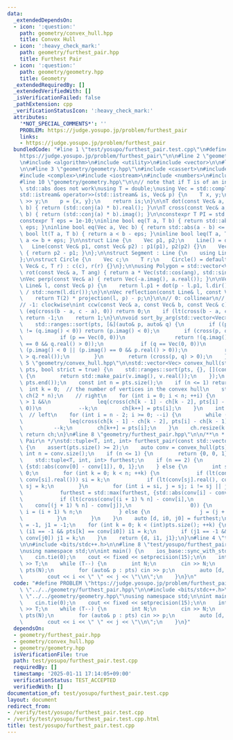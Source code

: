 ```yaml
---
data:
  _extendedDependsOn:
  - icon: ':question:'
    path: geometry/convex_hull.hpp
    title: Convex Hull
  - icon: ':heavy_check_mark:'
    path: geometry/furthest_pair.hpp
    title: Furthest Pair
  - icon: ':question:'
    path: geometry/geometry.hpp
    title: Geometry
  _extendedRequiredBy: []
  _extendedVerifiedWith: []
  _isVerificationFailed: false
  _pathExtension: cpp
  _verificationStatusIcon: ':heavy_check_mark:'
  attributes:
    '*NOT_SPECIAL_COMMENTS*': ''
    PROBLEM: https://judge.yosupo.jp/problem/furthest_pair
    links:
    - https://judge.yosupo.jp/problem/furthest_pair
  bundledCode: "#line 1 \"test/yosupo/furthest_pair.test.cpp\"\n#define PROBLEM \"\
    https://judge.yosupo.jp/problem/furthest_pair\"\n\n#line 2 \"geometry/furthest_pair.hpp\"\
    \n#include <algorithm>\n#include <utility>\n#include <vector>\n\n#line 3 \"geometry/convex_hull.hpp\"\
    \n\n#line 3 \"geometry/geometry.hpp\"\n#include <cassert>\n#include <cmath>\n\
    #include <complex>\n#include <iostream>\n#include <numbers>\n#include <numeric>\n\
    #line 10 \"geometry/geometry.hpp\"\n\n// note that if T is of an integer type,\
    \ std::abs does not work\nusing T = double;\nusing Vec = std::complex<T>;\n\n\
    std::istream& operator>>(std::istream& is, Vec& p) {\n    T x, y;\n    is >> x\
    \ >> y;\n    p = {x, y};\n    return is;\n}\n\nT dot(const Vec& a, const Vec&\
    \ b) { return (std::conj(a) * b).real(); }\n\nT cross(const Vec& a, const Vec&\
    \ b) { return (std::conj(a) * b).imag(); }\n\nconstexpr T PI = std::numbers::pi_v<T>;\n\
    constexpr T eps = 1e-10;\ninline bool eq(T a, T b) { return std::abs(a - b) <=\
    \ eps; }\ninline bool eq(Vec a, Vec b) { return std::abs(a - b) <= eps; }\ninline\
    \ bool lt(T a, T b) { return a < b - eps; }\ninline bool leq(T a, T b) { return\
    \ a <= b + eps; }\n\nstruct Line {\n    Vec p1, p2;\n    Line() = default;\n \
    \   Line(const Vec& p1, const Vec& p2) : p1(p1), p2(p2) {}\n    Vec dir() const\
    \ { return p2 - p1; }\n};\n\nstruct Segment : Line {\n    using Line::Line;\n\
    };\n\nstruct Circle {\n    Vec c;\n    T r;\n    Circle() = default;\n    Circle(const\
    \ Vec& c, T r) : c(c), r(r) {}\n};\n\nusing Polygon = std::vector<Vec>;\n\nVec\
    \ rot(const Vec& a, T ang) { return a * Vec(std::cos(ang), std::sin(ang)); }\n\
    \nVec perp(const Vec& a) { return Vec(-a.imag(), a.real()); }\n\nVec projection(const\
    \ Line& l, const Vec& p) {\n    return l.p1 + dot(p - l.p1, l.dir()) * l.dir()\
    \ / std::norm(l.dir());\n}\n\nVec reflection(const Line& l, const Vec& p) {\n\
    \    return T(2) * projection(l, p) - p;\n}\n\n// 0: collinear\n// 1: counter-clockwise\n\
    // -1: clockwise\nint ccw(const Vec& a, const Vec& b, const Vec& c) {\n    if\
    \ (eq(cross(b - a, c - a), 0)) return 0;\n    if (lt(cross(b - a, c - a), 0))\
    \ return -1;\n    return 1;\n}\n\nvoid sort_by_arg(std::vector<Vec>& pts) {\n\
    \    std::ranges::sort(pts, [&](auto& p, auto& q) {\n        if ((p.imag() < 0)\
    \ != (q.imag() < 0)) return (p.imag() < 0);\n        if (cross(p, q) == 0) {\n\
    \            if (p == Vec(0, 0))\n                return !(q.imag() < 0 || (q.imag()\
    \ == 0 && q.real() > 0));\n            if (q == Vec(0, 0))\n                return\
    \ (p.imag() < 0 || (p.imag() == 0 && p.real() > 0));\n            return (p.real()\
    \ > q.real());\n        }\n        return (cross(p, q) > 0);\n    });\n}\n#line\
    \ 5 \"geometry/convex_hull.hpp\"\n\nstd::vector<Vec> convex_hull(std::vector<Vec>\
    \ pts, bool strict = true) {\n    std::ranges::sort(pts, {}, [](const Vec& v)\
    \ {\n        return std::make_pair(v.imag(), v.real());\n    });\n    pts.erase(std::ranges::unique(pts).begin(),\
    \ pts.end());\n    const int n = pts.size();\n    if (n <= 1) return pts;\n  \
    \  int k = 0;  // the number of vertices in the convex hull\n    std::vector<Vec>\
    \ ch(2 * n);\n    // right\n    for (int i = 0; i < n; ++i) {\n        while (k\
    \ > 1 &&\n               leq(cross(ch[k - 1] - ch[k - 2], pts[i] - ch[k - 1]),\
    \ 0))\n            --k;\n        ch[k++] = pts[i];\n    }\n    int t = k;\n  \
    \  // left\n    for (int i = n - 2; i >= 0; --i) {\n        while (k > t &&\n\
    \               leq(cross(ch[k - 1] - ch[k - 2], pts[i] - ch[k - 1]), 0))\n  \
    \          --k;\n        ch[k++] = pts[i];\n    }\n    ch.resize(k - 1);\n   \
    \ return ch;\n}\n#line 8 \"geometry/furthest_pair.hpp\"\n\n/**\n * @brief Furthest\
    \ Pair\n */\nstd::tuple<T, int, int> furthest_pair(const std::vector<Vec>& pts)\
    \ {\n    assert(pts.size() >= 2);\n    auto conv = convex_hull(pts);\n    const\
    \ int n = conv.size();\n    if (n <= 1) {\n        return {0, 0, 1};\n    }\n\
    \    std::tuple<T, int, int> furthest;\n    if (n == 2) {\n        furthest =\
    \ {std::abs(conv[0] - conv[1]), 0, 1};\n    } else {\n        int si = 0, sj =\
    \ 0;\n        for (int k = 0; k < n; ++k) {\n            if (lt(conv[k].real(),\
    \ conv[si].real())) si = k;\n            if (lt(conv[sj].real(), conv[k].real()))\
    \ sj = k;\n        }\n        for (int i = si, j = sj; i != sj || j != si;) {\n\
    \            furthest = std::max(furthest, {std::abs(conv[i] - conv[j]), i, j});\n\
    \            if (lt(cross(conv[(i + 1) % n] - conv[i],\n                     \
    \    conv[(j + 1) % n] - conv[j]),\n                   0)) {\n               \
    \ i = (i + 1) % n;\n            } else {\n                j = (j + 1) % n;\n \
    \           }\n        }\n    }\n    auto [d, i0, j0] = furthest;\n    int i1\
    \ = -1, j1 = -1;\n    for (int k = 0; k < (int)pts.size(); ++k) {\n        if\
    \ (i1 == -1 && pts[k] == conv[i0]) i1 = k;\n        if (j1 == -1 && pts[k] ==\
    \ conv[j0]) j1 = k;\n    }\n    return {d, i1, j1};\n}\n#line 4 \"test/yosupo/furthest_pair.test.cpp\"\
    \n\n#include <bits/stdc++.h>\n\n#line 8 \"test/yosupo/furthest_pair.test.cpp\"\
    \nusing namespace std;\n\nint main() {\n    ios_base::sync_with_stdio(false);\n\
    \    cin.tie(0);\n    cout << fixed << setprecision(15);\n\n    int T;\n    cin\
    \ >> T;\n    while (T--) {\n        int N;\n        cin >> N;\n        vector<Vec>\
    \ pts(N);\n        for (auto& p : pts) cin >> p;\n        auto [d, i, j] = furthest_pair(pts);\n\
    \        cout << i << \" \" << j << \"\\n\";\n    }\n}\n"
  code: "#define PROBLEM \"https://judge.yosupo.jp/problem/furthest_pair\"\n\n#include\
    \ \"../../geometry/furthest_pair.hpp\"\n\n#include <bits/stdc++.h>\n\n#include\
    \ \"../../geometry/geometry.hpp\"\nusing namespace std;\n\nint main() {\n    ios_base::sync_with_stdio(false);\n\
    \    cin.tie(0);\n    cout << fixed << setprecision(15);\n\n    int T;\n    cin\
    \ >> T;\n    while (T--) {\n        int N;\n        cin >> N;\n        vector<Vec>\
    \ pts(N);\n        for (auto& p : pts) cin >> p;\n        auto [d, i, j] = furthest_pair(pts);\n\
    \        cout << i << \" \" << j << \"\\n\";\n    }\n}"
  dependsOn:
  - geometry/furthest_pair.hpp
  - geometry/convex_hull.hpp
  - geometry/geometry.hpp
  isVerificationFile: true
  path: test/yosupo/furthest_pair.test.cpp
  requiredBy: []
  timestamp: '2025-01-11 17:14:05+09:00'
  verificationStatus: TEST_ACCEPTED
  verifiedWith: []
documentation_of: test/yosupo/furthest_pair.test.cpp
layout: document
redirect_from:
- /verify/test/yosupo/furthest_pair.test.cpp
- /verify/test/yosupo/furthest_pair.test.cpp.html
title: test/yosupo/furthest_pair.test.cpp
---
```


